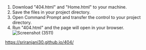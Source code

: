 1. Download "404.html" and "Home.html" to your machine.
2. Save the files in your project directory.
3. Open Command Prompt and transfer the control to your project directory.
4. Run "404.html" and the page will open in your browser.
![Screenshot (3511)](https://github.com/user-attachments/assets/4916df53-8b75-4f35-8c0d-3eb8e6cb101a)

https://sriranjani30.github.io/404/
